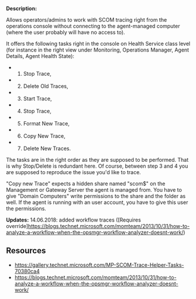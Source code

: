 **Description:**

Allows operators/admins to work with SCOM tracing right from the operations console without connecting to the agent-managed computer (where the user probably will have no access to).

It offers the following tasks right in the console on Health Service class level (for instance in the right view under Monitoring, Operations Manager, Agent Details, Agent Health State): 
*   1. Stop Trace, 
*   2. Delete Old Traces, 
*   3. Start Trace, 
*   4. Stop Trace, 
*   5. Format New Trace, 
*   6. Copy New Trace, 
*   7. Delete New Traces.  

The tasks are in the right order as they are supposed to be performed. That is why Stop/Delete is redundant here. Of course, between step 3 and 4 you are supposed to reproduce the issue you'd like to trace.

"Copy new Trace" expects a hidden share named "scom$" on the Management or Gateway Server the agent is managed from. You have to give "Domain Computers" write permissions to the share and the folder as well. If the agent is running with an user account, you have to give this user the permissions.

**Updates:**
14.06.2018: added workflow traces ([Requires override]https://blogs.technet.microsoft.com/momteam/2013/10/31/how-to-analyze-a-workflow-when-the-opsmgr-workflow-analyzer-doesnt-work/)


## Resources

*   https://gallery.technet.microsoft.com/MP-SCOM-Trace-Helper-Tasks-70380ca4
*   https://blogs.technet.microsoft.com/momteam/2013/10/31/how-to-analyze-a-workflow-when-the-opsmgr-workflow-analyzer-doesnt-work/
